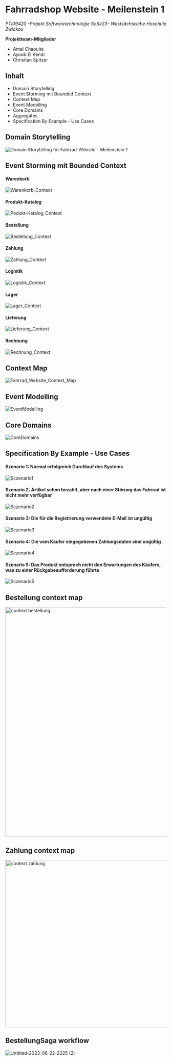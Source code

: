 # Fahrradshop Website - Meilenstein 1 

_PTI09420 -Projekt Softwaretechnologie SoSe23- Westsächsische Hoschule Zwickau_

**Projektteam-Mitglieder**     
- Amal Chaouite   
- Ayoub El Kendi  
- Christian Spitzer    

## Inhalt
- Domain Storytelling 
- Event Storming mit Bounded Context
- Context Map
- Event Modelling
- Core Domains
- Aggregates
- Specification By Example - Use Cases

## Domain Storytelling 
![Domain Storytelling für Fahrrad-Website - Meilenstein 1](https://media.github.fh-zwickau.de/user/96/files/a56772d6-8514-47c9-b0b8-c48e59e21c39)

## Event Storming mit Bounded Context

#### Warenkorb
![Warenkorb_Context](https://media.github.fh-zwickau.de/user/96/files/96a25675-e2ab-4d67-9b53-c3871bab2091)
#### Produkt-Katalog
![Podukt-Katalog_Context](https://media.github.fh-zwickau.de/user/96/files/e2e1b3ef-cfda-481f-996d-afdb02976c7a)
#### Bestellung
![Bestellung_Context](https://media.github.fh-zwickau.de/user/96/files/2caa352f-116d-4691-956b-0eb336212f6a)
#### Zahlung
![Zahlung_Context](https://media.github.fh-zwickau.de/user/96/files/6f99c64e-3d73-40cd-acbd-4372fd7ef617)
#### Logistik
![Logistik_Context](https://media.github.fh-zwickau.de/user/96/files/f14867b4-87cd-4f4f-bcfe-1382fdaf5a6e)
#### Lager
![Lager_Context](https://media.github.fh-zwickau.de/user/96/files/c7fb92fa-e7dd-43d4-9403-3bf576d377a3)
#### Lieferung
![Lieferung_Context](https://media.github.fh-zwickau.de/user/96/files/32da3382-968f-42ae-aa2d-2a8c2d30a9ae)
#### Rechnung
![Rechnung_Context](https://media.github.fh-zwickau.de/user/96/files/8a37ad9f-23fd-49f3-95dc-23c389b8a5a4)    

## Context Map
![Fahrrad_Website_Context_Map](https://cdn.discordapp.com/attachments/1103682125095501866/1107645302493691914/image.png)   

## Event Modelling
![EventModelling](https://media.github.fh-zwickau.de/user/96/files/07b5718f-6d55-43f7-ac2e-fae0fda78525)

## Core Domains
![CoreDomains](https://media.github.fh-zwickau.de/user/255/files/9f6b54ba-e152-4c5f-a50d-01fef0a2b023)

## Specification By Example - Use Cases

#### Szenario 1: Normal erfolgreich Durchlauf des Systems
![Sczenario1](https://media.github.fh-zwickau.de/user/96/files/86d9164e-050e-437c-9383-7541071de353)

#### Szenario 2: Artikel schon bezahlt, aber nach einer Störung das Fahrrad ist nicht mehr verfügbar
![Sczenario2](https://media.github.fh-zwickau.de/user/96/files/400d6e34-ecf7-45f4-ad6d-db1b303309d6)

#### Szenario 3: Die für die Registrierung verwendete E-Mail ist ungültig
![Sczenario3](https://media.github.fh-zwickau.de/user/96/files/ac41d3e1-dd00-45fa-bae0-8b85d5a358e8)

#### Szenario 4: Die vom Käufer eingegebenen Zahlungsdaten sind ungültig 
![Sczenario4](https://media.github.fh-zwickau.de/user/96/files/5451bfcf-9634-41f8-866a-bef3bd42a195)

#### Szenario 5: Das Produkt entsprach nicht den Erwartungen des Käufers, was zu einer Rückgabeaufforderung führte 
![Sczenario5](https://media.github.fh-zwickau.de/user/96/files/017fc8f7-9242-4eee-934c-68db07f543a9)

## Bestellung context map
<img width="717" alt="context bestellung" src="https://media.github.fh-zwickau.de/user/96/files/b92370ba-a215-4238-9ff7-84c58a840203">

## Zahlung context map
<img width="522" alt="context zahlung" src="https://media.github.fh-zwickau.de/user/96/files/98a9ee43-54c7-42ec-8bf3-aec374a351a8">

## BestellungSaga workflow
![Untitled-2023-06-22-2225 (2)](https://media.github.fh-zwickau.de/user/96/files/893361ca-6064-447c-bb45-582b393e740a)


